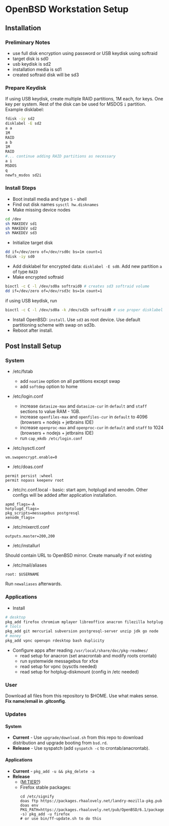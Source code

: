 # OpenBSD Workstation Setup

## Installation

### Preliminary Notes

* use full disk encryption using password or USB keydisk using softraid
* target disk is sd0
* usb keydisk is sd2
* installation media is sd1
* created softraid disk will be sd3

### Prepare Keydisk

If using USB keydisk, create multiple RAID partitions, 1M each, for keys. One key per system. Rest of the disk can be used for MSDOS
 `i` partition. Example disklabel:

```sh
fdisk -iy sd2
disklabel -E sd2
a a
1M
RAID
a b
1M
RAID
#... continue adding RAID partitions as necessary
a i
MSDOS
q
newfs_msdos sd2i
```

### Install Steps

* Boot install media and type `S` - shell
* Find out disk names `sysctl hw.disknames`
* Make missing device nodes

```sh
cd /dev
sh MAKEDEV sd1
sh MAKEDEV sd2
sh MAKEDEV sd3
```

* Initialize target disk

```sh
dd if=/dev/zero of=/dev/rsd0c bs=1m count=1
fdisk -iy sd0
```

* Add disklabel for encrypted data: `disklabel -E sd0`. Add new partition `a` of type `RAID`
* Make encrypted softraid

```sh
bioctl -c C -l /dev/sd0a softraid0 # creates sd3 softraid volume
dd if=/dev/zero of=/dev/rsd3c bs=1m count=1
```

if using USB keydisk, run

```sh
bioctl -c C -l /dev/sd0a -k /dev/sd2b softraid0 # use proper disklabel from sd2
```

* Install OpenBSD: `install`. Use `sd3` as root device. Use default partitioning scheme with swap on sd3b.
* Reboot after install.

## Post Install Setup

### System

* /etc/fstab
  * add `noatime` option on all partitions except swap
  * add `softdep` option to home
* /etc/login.conf
  * increase `datasize-max` and `datasize-cur` in `default` and `staff` sections to value RAM - 1GB.
  * increase `openfiles-max` and `openfiles-cur` in `default` to 4096 (browsers + nodejs + jetbrains IDE)
  * increase `openproc-max` and `openproc-cur` in `default` and `staff` to 1024 (browsers + nodejs + jetbrains IDE)
  * run `cap_mkdb /etc/login.conf`

* /etc/sysctl.conf

```
vm.swapencrypt.enable=0
```

* /etc/doas.conf

```
permit persist :wheel
permit nopass keepenv root
```

* /etc/rc.conf.local - basic: start apm, hotplugd and xenodm. Other configs will be added after application installation.

```
apmd_flags=-A
hotplugd_flags=
pkg_scripts=messagebus postgresql
xenodm_flags=
```

* /etc/mixerctl.conf

```
outputs.master=200,200
```

* /etc/installurl

Should contain URL to OpenBSD mirror. Create manually if not existing

* /etc/mail/aliases

```
root: $USERNAME
```

Run `newaliases` afterwards.

### Applications

* Install

```sh
# desktop
pkg_add firefox chromium mplayer libreoffice anacron filezilla hotplug-diskmount ubuntu-fonts gvfs-smb consolekit2 xfce xfce-extras gimp inkscape shotwell
# tools
pkg_add git mercurial subversion postgresql-server unzip jdk go node
# money
pkg_add vpnc openvpn rdesktop bash duplicity
```

* Configure apps after reading `/usr/local/share/doc/pkg-readmes/`
  * read setup for anacron (set anacrontab and modify roots crontab)
  * run systemwide messagebus for xfce
  * read setup for vpnc (sysctls needed)
  * read setup for hotplug-diskmount (config in /etc needed)

### User

Download all files from this repository to $HOME. Use what makes sense.
**Fix name/email in .gitconfig**.

### Updates

#### System

* **Current** - Use `upgrade/download.sh` from this repo to download distribution and upgrade booting from `bsd.rd`.
* **Release** - Use syspatch (add `syspatch -c` to crontab/anacrontab).

#### Applications

* **Current** - `pkg_add -u && pkg_delete -a`
* **Release**
  * ([M:TIER?](https://stable.mtier.org/))
  * Firefox stable packages: 
    ```
    cd /etc/signify
    doas ftp https://packages.rhaalovely.net/landry-mozilla-pkg.pub
    doas env PKG_PATH=https://packages.rhaalovely.net/pub/OpenBSD/6.1/packages/$(arch -s) pkg_add -u firefox
    # or use bin/ff-update.sh to do this
    ```

